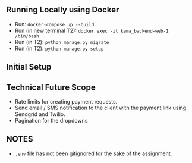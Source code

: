 ## Running Locally using Docker
- Run: `docker-compose up --build`
- Run (in new terminal T2): `docker exec -it kema_backend-web-1 /bin/bash`
- Run (in T2): `python manage.py migrate`
- Run (in T2): `python manage.py setup`

## Initial Setup



## Technical Future Scope
- Rate limits for creating payment requests.
- Send email / SMS notification to the client with the payment link using Sendgrid and Twilio.
- Pagination for the dropdowns

## NOTES
-  `.env` file has not been gitignored for the sake of the assignment.